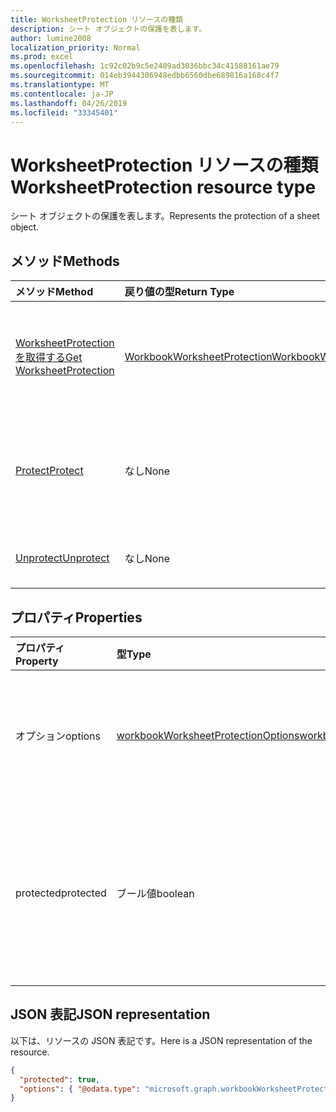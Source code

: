 ```yaml
---
title: WorksheetProtection リソースの種類
description: シート オブジェクトの保護を表します。
author: lumine2008
localization_priority: Normal
ms.prod: excel
ms.openlocfilehash: 1c92c02b9c5e2409ad3036bbc34c41588161ae79
ms.sourcegitcommit: 014eb3944306948edbb6560dbe689816a168c4f7
ms.translationtype: MT
ms.contentlocale: ja-JP
ms.lasthandoff: 04/26/2019
ms.locfileid: "33345401"
---
```

# <a name="worksheetprotection-resource-type"></a><span data-ttu-id="5151a-103">WorksheetProtection リソースの種類</span><span class="sxs-lookup"><span data-stu-id="5151a-103">WorksheetProtection resource type</span></span>

<span data-ttu-id="5151a-104">シート オブジェクトの保護を表します。</span><span class="sxs-lookup"><span data-stu-id="5151a-104">Represents the protection of a sheet object.</span></span>


## <a name="methods"></a><span data-ttu-id="5151a-105">メソッド</span><span class="sxs-lookup"><span data-stu-id="5151a-105">Methods</span></span>

| <span data-ttu-id="5151a-106">メソッド</span><span class="sxs-lookup"><span data-stu-id="5151a-106">Method</span></span>           | <span data-ttu-id="5151a-107">戻り値の型</span><span class="sxs-lookup"><span data-stu-id="5151a-107">Return Type</span></span>    |<span data-ttu-id="5151a-108">説明</span><span class="sxs-lookup"><span data-stu-id="5151a-108">Description</span></span>|
|:---------------|:--------|:----------|
|[<span data-ttu-id="5151a-109">WorksheetProtection を取得する</span><span class="sxs-lookup"><span data-stu-id="5151a-109">Get WorksheetProtection</span></span>](../api/worksheetprotection-get.md) | [<span data-ttu-id="5151a-110">WorkbookWorksheetProtection</span><span class="sxs-lookup"><span data-stu-id="5151a-110">WorkbookWorksheetProtection</span></span>](worksheetprotection.md) |<span data-ttu-id="5151a-111">worksheetProtection オブジェクトのプロパティと関係を読み取ります。</span><span class="sxs-lookup"><span data-stu-id="5151a-111">Read properties and relationships of worksheetProtection object.</span></span>|
|[<span data-ttu-id="5151a-112">Protect</span><span class="sxs-lookup"><span data-stu-id="5151a-112">Protect</span></span>](../api/worksheetprotection-protect.md)|<span data-ttu-id="5151a-113">なし</span><span class="sxs-lookup"><span data-stu-id="5151a-113">None</span></span>|<span data-ttu-id="5151a-p101">ワークシートを保護します。ワークシートが保護されている場合はスローします。</span><span class="sxs-lookup"><span data-stu-id="5151a-p101">Protect a worksheet. It throws if the worksheet has been protected.</span></span>|
|[<span data-ttu-id="5151a-116">Unprotect</span><span class="sxs-lookup"><span data-stu-id="5151a-116">Unprotect</span></span>](../api/worksheetprotection-unprotect.md)|<span data-ttu-id="5151a-117">なし</span><span class="sxs-lookup"><span data-stu-id="5151a-117">None</span></span>|<span data-ttu-id="5151a-118">ワークシートの保護を解除します。</span><span class="sxs-lookup"><span data-stu-id="5151a-118">Unprotect a worksheet</span></span>|

## <a name="properties"></a><span data-ttu-id="5151a-119">プロパティ</span><span class="sxs-lookup"><span data-stu-id="5151a-119">Properties</span></span>
| <span data-ttu-id="5151a-120">プロパティ</span><span class="sxs-lookup"><span data-stu-id="5151a-120">Property</span></span>     | <span data-ttu-id="5151a-121">型</span><span class="sxs-lookup"><span data-stu-id="5151a-121">Type</span></span>   |<span data-ttu-id="5151a-122">説明</span><span class="sxs-lookup"><span data-stu-id="5151a-122">Description</span></span>|
|:---------------|:--------|:----------|
|<span data-ttu-id="5151a-123">オプション</span><span class="sxs-lookup"><span data-stu-id="5151a-123">options</span></span>|[<span data-ttu-id="5151a-124">workbookWorksheetProtectionOptions</span><span class="sxs-lookup"><span data-stu-id="5151a-124">workbookWorksheetProtectionOptions</span></span>](worksheetprotectionoptions.md)|<span data-ttu-id="5151a-125">シートの保護のオプション。</span><span class="sxs-lookup"><span data-stu-id="5151a-125">Sheet protection options.</span></span> <span data-ttu-id="5151a-126">読み取り専用です。</span><span class="sxs-lookup"><span data-stu-id="5151a-126">Read-only.</span></span>|
|<span data-ttu-id="5151a-127">protected</span><span class="sxs-lookup"><span data-stu-id="5151a-127">protected</span></span>|<span data-ttu-id="5151a-128">ブール値</span><span class="sxs-lookup"><span data-stu-id="5151a-128">boolean</span></span>|<span data-ttu-id="5151a-p103">ワークシートが保護されているかどうかを示します。読み取り専用です。</span><span class="sxs-lookup"><span data-stu-id="5151a-p103">Indicates if the worksheet is protected.  Read-only.</span></span>|

## <a name="json-representation"></a><span data-ttu-id="5151a-131">JSON 表記</span><span class="sxs-lookup"><span data-stu-id="5151a-131">JSON representation</span></span>

<span data-ttu-id="5151a-132">以下は、リソースの JSON 表記です。</span><span class="sxs-lookup"><span data-stu-id="5151a-132">Here is a JSON representation of the resource.</span></span>

<!--{
  "blockType": "resource",
  "optionalProperties": [],
  "baseType": "microsoft.graph.entity",
  "@odata.type": "microsoft.graph.workbookWorksheetProtection"
}-->

```json
{
  "protected": true,
  "options": { "@odata.type": "microsoft.graph.workbookWorksheetProtectionOptions" }
}

```

<!-- uuid: 8fcb5dbc-d5aa-4681-8e31-b001d5168d79
2015-10-25 14:57:30 UTC -->
<!-- {
  "type": "#page.annotation",
  "description": "WorksheetProtection resource",
  "keywords": "",
  "section": "documentation",
  "tocPath": ""
}-->
